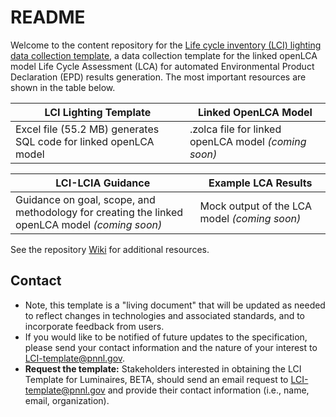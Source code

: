 # README
Welcome to the content repository for the [Life cycle inventory (LCI) lighting data collection template](https://www.energy.gov/eere/ssl/life-cycle-inventory-template-luminaires), a data collection template for the linked openLCA model Life Cycle Assessment (LCA) for automated Environmental Product Declaration (EPD) results generation. The most important resources are shown in the table below.

LCI Lighting Template | Linked OpenLCA Model
--------------------- | -------------------
Excel file (55.2 MB) generates SQL code for linked openLCA model | .zolca file for linked openLCA model _(coming soon)_

LCI-LCIA Guidance | Example LCA Results
----------------- | -----------------------
Guidance on goal, scope, and methodology for creating the linked <br />openLCA model _(coming soon)_ | Mock output of the LCA model _(coming soon)_

See the repository [Wiki](github.com/rferaldipnnl/lci_lighting_template/wiki) for additional resources.

## Contact
*  Note, this template is a "living document" that will be updated as needed to reflect changes in technologies and associated standards, and to incorporate feedback from users. 
*  If you would like to be notified of future updates to the specification, please send your contact information and the nature of your interest to [LCI-template@pnnl.gov](mailto:LCI-template@pnnl.gov?subject=[Github]updates%20to%20LCI-template).
*  **Request the template:** Stakeholders interested in obtaining the LCI Template for Luminaires, BETA, should send an email request to [LCI-template@pnnl.gov](mailto:LCI-template@pnnl.gov?subject=[Github]receive%20LCI-template) and provide their contact information (i.e., name, email, organization).





